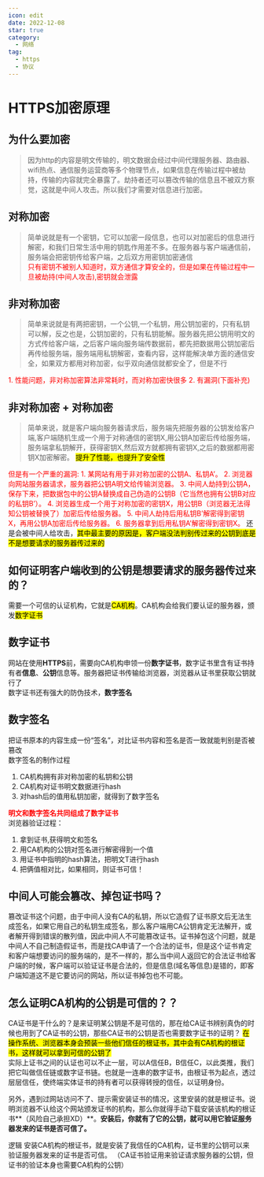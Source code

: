 ```yaml
---
icon: edit
date: 2022-12-08
star: true
category:
  - 网络
tag:
  - https
  - 协议
---
```


# HTTPS加密原理  
## 为什么要加密
>因为http的内容是明文传输的，明文数据会经过中间代理服务器、路由器、wifi热点、通信服务运营商等多个物理节点，如果信息在传输过程中被劫持，传输的内容就完全暴露了。劫持者还可以篡改传输的信息且不被双方察觉，这就是中间人攻击。所以我们才需要对信息进行加密。

## 对称加密
>简单说就是有一个密钥，它可以加密一段信息，也可以对加密后的信息进行解密，和我们日常生活中用的钥匙作用差不多。在服务器与客户端通信前，服务端会把密钥传给客户端，之后双方用密钥加密通信  
<font color="red">只有密钥不被别人知道时，双方通信才算安全的，但是如果在传输过程中一旦被劫持(中间人攻击),密钥就会泄露</font>

## 非对称加密
>简单来说就是有两把密钥，一个公钥,一个私钥，用公钥加密的，只有私钥可以解，反之也是，公钥加密的，只有私钥能解。服务器先把公钥用明文的方式传给客户端，之后客户端向服务端传数据前，都先把数据用公钥加密后再传给服务端，服务端用私钥解密，查看内容，这样能解决单方面的通信安全，如果双方都用对称加密，似乎双向通信就都安全了，但是不行
<font color="red">
1. 性能问题，非对称加密算法非常耗时，而对称加密快很多  
2. 有漏洞(下面补充)
</font>

## 非对称加密 + 对称加密
>简单来说，就是客户端向服务器请求后，服务端先把服务器的公钥发给客户端,客户端随机生成一个用于对称通信的密钥X,用公钥A加密后传给服务端，服务端拿私钥解开，获得密钥X,然后双方就都拥有密钥X,之后的数据都用密钥X加密解密。  <mark>提升了性能，也提升了安全性</mark>  
<font color="red">
但是有一个严重的漏洞:
1. 某网站有用于非对称加密的公钥A、私钥A’。
2. 浏览器向网站服务器请求，服务器把公钥A明文给传输浏览器。
3. 中间人劫持到公钥A，保存下来，把数据包中的公钥A替换成自己伪造的公钥B（它当然也拥有公钥B对应的私钥B’）。
4. 浏览器生成一个用于对称加密的密钥X，用公钥B（浏览器无法得知公钥被替换了）加密后传给服务器。
5. 中间人劫持后用私钥B’解密得到密钥X，再用公钥A加密后传给服务器。
6. 服务器拿到后用私钥A’解密得到密钥X。
</font>  
还是会被中间人给攻击，<mark>其中最主要的原因是，客户端没法判别传过来的公钥到底是不是想要请求的服务器传过来的</mark>

## 如何证明客户端收到的公钥是想要请求的服务器传过来的？
需要一个可信的认证机构，它就是<mark>CA机构</mark>。CA机构会给我们要认证的服务器，颁发<mark>数字证书</mark>

## 数字证书
网站在使用**HTTPS**前，需要向CA机构申领一份**数字证书**，数字证书里含有证书持有者**信息**、**公钥**信息等。服务器把证书传输给浏览器，浏览器从证书里获取公钥就行了  
数字证书还有强大的防伪技术，**数字签名**

## 数字签名
把证书原本的内容生成一份“签名”，对比证书内容和签名是否一致就能判别是否被篡改  
数字签名的制作过程
1. CA机构拥有非对称加密的私钥和公钥
2. CA机构对证书明文数据进行hash
3. 对hash后的值用私钥加密，就得到了数字签名


<font color="red">**明文和数字签名共同组成了数字证书**</font>  
浏览器验证过程：
1. 拿到证书,获得明文和签名
2. 用CA机构的公钥对签名进行解密得到一个值
3. 用证书中指明的hash算法，把明文T进行hash
4. 把俩值相对比，如果相同，则证书可信！

## 中间人可能会篡改、掉包证书吗？
篡改证书这个问题，由于中间人没有CA的私钥，所以它造假了证书原文后无法生成签名，如果它用自己的私钥生成签名，那么客户端用CA公钥肯定无法解开，或者解开得到错误的散列值，因此中间人不可能篡改证书。证书掉包这个问题，就是中间人不自己制造假证书，而是找CA申请了一个合法的证书，但是这个证书肯定和客户端想要访问的服务端的，是不一样的，那么当中间人返回它的合法证书给客户端的时候，客户端可以验证证书是合法的，但是信息(域名等信息)是错的，即客户端知道这不是它要访问的网站，所以证书掉包也不可能。

## 怎么证明CA机构的公钥是可信的？？
CA证书是干什么的？是来证明某公钥是不是可信的，那在给CA证书辨别真伪的时候也用到了CA证书的公钥，那些CA证书的公钥是否也需要数字证书的证明？
<mark>在操作系统、浏览器本身会预装一些他们信任的根证书，其中会有CA机构的根证书，这样就可以拿到可信的公钥了</mark>  
实际上证书之间的认证也可以不止一层，可以A信任B，B信任C，以此类推，我们把它叫做信任链或数字证书链。也就是一连串的数字证书，由根证书为起点，透过层层信任，使终端实体证书的持有者可以获得转授的信任，以证明身份。

另外，遇到过网站访问不了、提示需安装证书的情况，这里安装的就是根证书。说明浏览器不认给这个网站颁发证书的机构，那么你就得手动下载安装该机构的根证书**（风险自己承担XD）**。**安装后，你就有了它的公钥，就可以用它验证服务器发来的证书是否可信了。**

逻辑
安装CA机构的根证书，就是安装了我信任的CA机构，证书里的公钥可以来验证服务器发来的证书是否可信。
（CA证书验证用来验证请求服务器的公钥，但证书的验证本身也需要CA机构的公钥）

